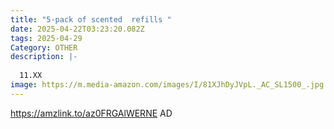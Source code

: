 ```yaml
---
title: "5-pack of scented  refills "
date: 2025-04-22T03:23:20.082Z
tags: 2025-04-29
Category: OTHER
description: |-
  
  11.XX
image: https://m.media-amazon.com/images/I/81XJhDyJVpL._AC_SL1500_.jpg
---
```

https://amzlink.to/az0FRGAlWERNE     AD